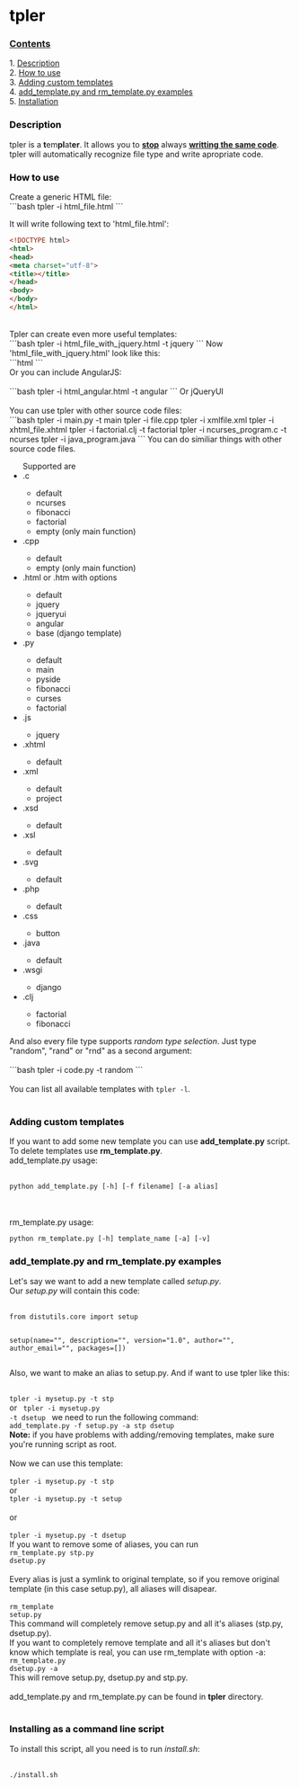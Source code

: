 <h1 id="tpler"><a style="text-decoration: none; color: black;" href="#tpler">tpler</a></h1>
<h3 id="contents"><a href="#contents">Contents</a></h3>
<p>
1. <a href="#description">Description</a><br/>
2. <a href="#how-to-use">How to use</a><br/>
3. <a href="#adding-custom-templates">Adding custom templates</a><br/>
4. <a href="#add_templatepy-and-rm_templatepy-examples">add_template.py and rm_template.py examples</a><br/>
5. <a href="#installing-as-a-command-line-script">Installation</a>
</p>
<h3 id="description"><a style="text-decoration: none; color: black;" href="#description">Description</a></h3>
<p>
tpler is a <b>t</b>em<b>pl</b>at<b>er</b>. It allows you to <b style="text-decoration: underline;">stop</b> always <b style="text-decoration: underline;">writting the same code</b>.<br/>
tpler will automatically recognize file type and write apropriate code.
</p>
<h3 id="how-to-use"><a style="text-decoration: none; color: black;" href="#how-to-use">How to use</a></h3>
Create a generic HTML file:<br/>
```bash
tpler -i html_file.html
```

It will write following text to 'html_file.html':
```html
<!DOCTYPE html>
<html>
<head>
<meta charset="utf-8">
<title></title>
</head>
<body>
</body>
</html>
```
<br/>
Tpler can create even more useful templates:<br/>
```bash
tpler -i html_file_with_jquery.html -t jquery
```
Now 'html_file_with_jquery.html' look like this:<br/>
```html
<!DOCTYPE html>
<html>
<head>
<meta charset="utf-8">
<title></title>
<script type="text/javascript" src="http://code.jquery.com/jquery-latest.min.js">
</script>
</head>
<body>
</body>
<html>
```
<br/>
Or you can include AngularJS:<br/><br/>
```bash
tpler -i html_angular.html -t angular
```
Or jQueryUI<br/><br/>
You can use tpler with other source code files:<br/>
```bash
tpler -i main.py -t main
tpler -i file.cpp
tpler -i xmlfile.xml
tpler -i xhtml_file.xhtml
tpler -i factorial.clj -t factorial
tpler -i ncurses_program.c -t ncurses
tpler -i java_program.java
```
You can do similiar things with other source code files.<br/>
<ul>
Supported are
<li>.c</li>
	<ul>
	<li>default</li>
	<li>ncurses</li>
	<li>fibonacci</li>
	<li>factorial</li>
	<li>empty (only main function)</li></ul>
<li>.cpp</li>
	<ul>
	<li>default</li>
	<li>empty (only main function)</li>
	</ul>
<li>.html or .htm with options</li>
	<ul>
	<li>default</li>
	<li>jquery</li>
	<li>jqueryui</li>
	<li>angular</li>
	<li>base (django template) </li>
	</ul>
<li>.py</li>
	<ul>
	<li>default</li>
	<li>main</li>
	<li>pyside</li>
	<li>fibonacci</li>
	<li>curses</li>
	<li>factorial</li>
	</ul>
<li>.js</li>
        <ul><li>jquery</li></ul>
<li>.xhtml</li>
	<ul><li>default</li></ul>
<li>.xml</li>
	<ul>
	<li>default</li>
	<li>project</li></ul>
<li>.xsd</li>
	<ul><li>default</li></ul>
<li>.xsl</li>
	<ul><li>default</li></ul>
<li>.svg</li>
	<ul><li>default</li></ul>
<li>.php</li>
	<ul><li>default</li></ul>
<li>.css</li>
	<ul><li>button</li></ul>
<li>.java</li>
	<ul><li>default</li></ul>
<li>.wsgi</li>
	<ul><li>django</li></ul>
<li>.clj</li>
	<ul><li>factorial</li>
	<li>fibonacci</li></ul>
</ul>
And also every file type supports <i>random type selection</i>. Just type "random", "rand" or "rnd" as a second argument:<br/><br/>
```bash
tpler -i code.py -t random
```
<br/><br/>
You can list all available templates with <code>tpler -l</code>.<br/><br/>
</p>
<h3 id="adding-custom-templates"><a style="text-decoration: none; color: black;" href="#adding-custom-templates">Adding custom templates</a></h3>
<p>
If you want to add some new template you can use <b>add_template.py</b> script.
To delete templates use <b>rm_template.py</b>.<br/>
add_template.py usage:<br/><br/>
<pre>
<code>python add_template.py [-h] [-f filename] [-a alias]</code></pre>
<br/><br/>
rm_template.py usage:<br/>
<pre>
<code>python rm_template.py [-h] template_name [-a] [-v]</code></pre>
</p>
<h3 id="add_templatepy-and-rm_templatepy-examples"><a style="text-decoration: none; color: black;" href="#add_templatepy-and-rm_templatepy-examples">add_template.py and rm_template.py examples</a></h3>
<p>
Let's say we want to add a new template called <i>setup.py</i>.<br/>
Our <i>setup.py</i> will contain this code:<br/><br/>
<pre><code>from distutils.core import setup

setup(name="",
description="",
version="1.0",
author="",
author_email="",
packages=[])
</code></pre>
Also, we want to make an alias to setup.py.
And if want to use tpler like this:<br/><br/>
<code>
tpler -i mysetup.py -t stp
</code>
<br/>
or
<code>
tpler -i mysetup.py -t dsetup
</code>
we need to run the following command:<br/>
<code>add_template.py -f setup.py -a stp dsetup</code>
<br/>
<b>Note:</b> if you have problems with adding/removing templates, make sure you're running script as root.<br/><br/>
Now we can use this template:<br/><br/>
<code>tpler -i mysetup.py -t stp</code>
<br/>or<br/>
<code>tpler -i mysetup.py -t setup</code>
<br/><br/>
or<br/><br/>
<code>tpler -i mysetup.py -t dsetup</code><br/>
If you want to remove some of aliases, you can run<br/>
<code>rm_template.py stp.py dsetup.py</code>
<br/><br/>
Every alias is just a symlink to original template, so if you remove original template (in this case setup.py), all aliases will disapear.</br><br/>
<code>rm_template setup.py</code><br/>
This command will completely remove setup.py and all it's aliases (stp.py, dsetup.py).<br/>
If you want to completely remove template and all it's aliases but don't know which template is real, you can use rm_template with option -a:<br/>
<code>rm_template.py dsetup.py -a</code><br/>
This will remove setup.py, dsetup.py and stp.py.<br/><br/>
add_template.py and rm_template.py can be found in <b>tpler</b> directory.
<br/><br/>
</p>
<h3 id="installation"><a style="text-decoration: none; color: black;" href="#installing-as-a-command-line-script">Installing as a command line script</a></h3>
<p>
To install this script, all you need is to run <i>install.sh</i>:<br/><br/>
<pre><code>./install.sh</code></pre>
<br/><br/>
</p>
